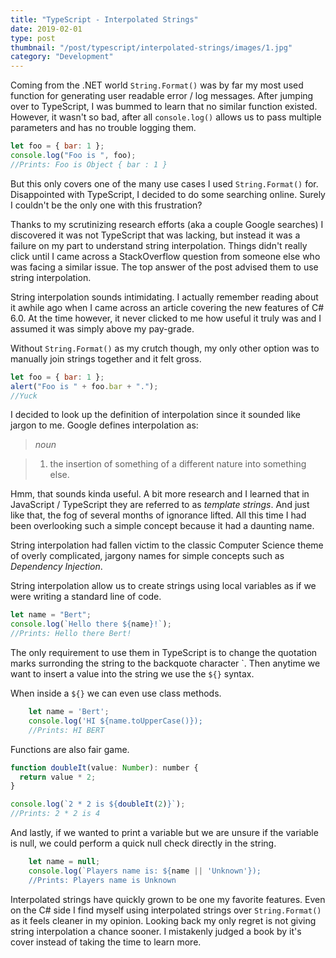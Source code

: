 ```yaml
---
title: "TypeScript - Interpolated Strings"
date: 2019-02-01
type: post
thumbnail: "/post/typescript/interpolated-strings/images/1.jpg"
category: "Development"
---
```


Coming from the .NET world `String.Format()` was by far my most used function for generating user readable error / log messages. After jumping over to TypeScript, I was bummed to learn that no similar function existed. However, it wasn't so bad, after all `console.log()` allows us to pass multiple parameters and has no trouble logging them.

```js
let foo = { bar: 1 };
console.log("Foo is ", foo);
//Prints: Foo is Object { bar : 1 }
```

But this only covers one of the many use cases I used `String.Format()` for. Disappointed with TypeScript, I decided to do some searching online. Surely I couldn't be the only one with this frustration?

Thanks to my scrutinizing research efforts (aka a couple Google searches) I discovered it was not TypeScript that was lacking, but instead it was a failure on my part to understand string interpolation. Things didn't really click until I came across a StackOverflow question from someone else who was facing a similar issue. The top answer of the post advised them to use string interpolation.

String interpolation sounds intimidating. I actually remember reading about it awhile ago when I came across an article covering the new features of C# 6.0. At the time however, it never clicked to me how useful it truly was and I assumed it was simply above my pay-grade.

Without `String.Format()` as my crutch though, my only other option was to manually join strings together and it felt gross.

```js
let foo = { bar: 1 };
alert("Foo is " + foo.bar + ".");
//Yuck
```

I decided to look up the definition of interpolation since it sounded like jargon to me. Google defines interpolation as:

> _noun_

> 1. the insertion of something of a different nature into something else.

Hmm, that sounds kinda useful. A bit more research and I learned that in JavaScript / TypeScript they are referred to as _template strings_. And just like that, the fog of several months of ignorance lifted. All this time I had been overlooking such a simple concept because it had a daunting name.

String interpolation had fallen victim to the classic Computer Science theme of overly complicated, jargony names for simple concepts such as _Dependency Injection_.

String interpolation allow us to create strings using local variables as if we were writing a standard line of code.

```js
let name = "Bert";
console.log(`Hello there ${name}!`);
//Prints: Hello there Bert!
```

The only requirement to use them in TypeScript is to change the quotation marks surronding the string to the backquote character \`. Then anytime we want to insert a value into the string we use the `${}` syntax.

When inside a `${}` we can even use class methods.

```js
    let name = 'Bert';
    console.log('HI ${name.toUpperCase()});
    //Prints: HI BERT
```

Functions are also fair game.

```js
function doubleIt(value: Number): number {
  return value * 2;
}

console.log(`2 * 2 is ${doubleIt(2)}`);
//Prints: 2 * 2 is 4
```

And lastly, if we wanted to print a variable but we are unsure if the variable is null, we could perform a quick null check directly in the string.

```js
    let name = null;
    console.log(`Players name is: ${name || 'Unknown'});
    //Prints: Players name is Unknown
```

Interpolated strings have quickly grown to be one my favorite features. Even on the C# side I find myself using interpolated strings over `String.Format()` as it feels cleaner in my opinion. Looking back my only regret is not giving string interpolation a chance sooner. I mistakenly judged a book by it's cover instead of taking the time to learn more.
